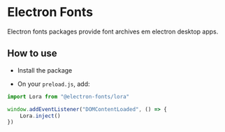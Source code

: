 # Electron Fonts

Electron fonts packages provide font archives em electron desktop apps.

## How to use

* Install the package

* On your `preload.js`, add:

```ts
import Lora from "@electron-fonts/lora"

window.addEventListener("DOMContentLoaded", () => {
    Lora.inject()
})
```